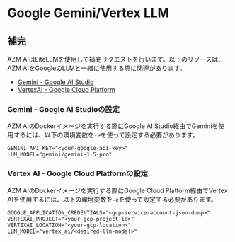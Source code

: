 # Google Gemini/Vertex LLM

## 補完

AZM AIはLiteLLMを使用して補完リクエストを行います。以下のリソースは、AZM AIをGoogleのLLMと一緒に使用する際に関連があります。

- [Gemini - Google AI Studio](https://docs.litellm.ai/docs/providers/gemini)
- [VertexAI - Google Cloud Platform](https://docs.litellm.ai/docs/providers/vertex)

### Gemini - Google AI Studioの設定

AZM AIのDockerイメージを実行する際にGoogle AI Studio経由でGeminiを使用するには、以下の環境変数を`-e`を使って設定する必要があります。

```
GEMINI_API_KEY="<your-google-api-key>"
LLM_MODEL="gemini/gemini-1.5-pro"
```

### Vertex AI - Google Cloud Platformの設定

AZM AIのDockerイメージを実行する際にGoogle Cloud Platform経由でVertex AIを使用するには、以下の環境変数を`-e`を使って設定する必要があります。

```
GOOGLE_APPLICATION_CREDENTIALS="<gcp-service-account-json-dump>"
VERTEXAI_PROJECT="<your-gcp-project-id>"
VERTEXAI_LOCATION="<your-gcp-location>"
LLM_MODEL="vertex_ai/<desired-llm-model>"
```
